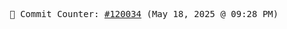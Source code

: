 <p align="center">
    <samp>
        📮 Commit Counter: <a href="https://github.com/Javascript-void0/Javascript-void0/commits/main">#120034</a> (May 18, 2025 @ 09:28 PM)
    </samp>
</p>